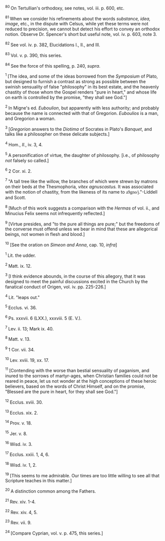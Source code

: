 <body>
 <p><a name="P4800_1451495"></a>
 <sup>80 </sup>On Tertullian's orthodoxy, see notes, vol. iii. p. 600, etc.</p>
 
 <p><a name="P4801_1451677"></a>
 <sup>81 </sup>When we consider his refinements about the words <i>substance, idea, image</i>, etc., in the dispute with Celsus, while yet these terms were not reduced to precision, we cannot but detect his effort to convey an orthodox notion. Observe Dr. Spencer's short but useful note, vol. iv. p. 603, note 3.</p>
 
 <p><a name="P4802_1452292"></a>
 <sup>82 </sup>See vol. iv. p. 382, Elucidations I., II., and III. </p>
 
 <p><a name="P4807_1452741"></a>
 <sup>83 </sup>Vol. v. p. 390, this series.</p>
 
 <p><a name="P4809_1453319"></a>
 <sup>84 </sup>See the force of this spelling, p. 240, <i>supra</i>. </p>
 
 <p><a name="P4823_1453846"></a>
 <sup>1 </sup>[The idea, and some of the ideas borrowed from the <i>Symposium</i> of Plato, but designed to furnish a contrast as strong as possible between the swinish sensuality of false "philosophy" in its best estate, and the heavenly chastity of those whom the Gospel renders "pure in heart," and whose life on earth is controlled by the promise, "they shall see God."]</p>
 
 <p><a name="P4827_1454365"></a>
 <sup>2 </sup>In Migne's ed. <i>Euboulion</i>, but apparently with less authority; and probably because the name is connected with that of Gregorion. <i>Euboulios</i> is a man, and Gregorion a woman.</p>
 
 <p><a name="P4832_1455334"></a>
 <sup>3 </sup>[<i>Gregorion</i> answers to the <i>Diotima</i> of Socrates in Plato's <i>Banquet</i>, and talks like a philosopher on these delicate subjects.]</p>
 
 <p><a name="P4836_1456696"></a>
 <sup>4 </sup>Hom., <i>Il.</i>, iv. 3, 4.</p>
 
 <p><a name="P4840_1457090"></a>
 <sup>5 </sup>A personification of virtue, the daughter of philosophy. [i.e., of philosophy <i>not</i> falsely so called.] </p>
 
 <p><a name="P4843_1458557"></a>
 <sup>6 </sup>2 Cor. xi. 2.</p>
 
 <p><a name="P4844_1459807"></a>
 <sup>7 </sup>"A tall tree like the willow, the branches of which were strewn by matrons on their beds at the Thesmophoria, <i>vitex agnuscastus.</i> It was associated with the notion of chastity, from the likeness of its name to <font face="SPIonic">a9gno/j</font>."-Liddell and Scott.</p>
 
 <p><a name="P4846_1460241"></a>
 <sup>8 </sup>[Much of this work suggests a comparison with the <i>Hermas</i> of vol. ii., and Minucius Felix seems not infrequently reflected.]</p>
 
 <p><a name="P4848_1460537"></a>
 <sup>9 </sup>[Virtue presides, and "to the pure all things are pure;" but the freedoms of the converse must offend unless we bear in mind that these are allegorical beings, not women in flesh and blood.]</p>
 
 <p><a name="P4850_1460994"></a>
 <sup>10 </sup>[See the oration on <i>Simeon and Anna</i>, cap. 10, <i>infra</i>]</p>
 
 <p><a name="P4859_1461797"></a>
 <sup>1 </sup>Lit. the udder.</p>
 
 <p><a name="P4860_1462008"></a>
 <sup>2 </sup>Matt. ix. 12.</p>
 
 <p><a name="P4861_1462289"></a>
 <sup>3 </sup>[I think evidence abounds, in the course of this allegory, that it was designed to meet the painful discussions excited in the Church by the fanatical conduct of Origen, vol. iv. pp. 225-226.]</p>
 
 <p><a name="P4863_1462868"></a>
 <sup>4 </sup>Lit. "leaps out." </p>
 
 <p><a name="P4865_1463804"></a>
 <sup>5 </sup>Ecclus. vi. 36.</p>
 
 <p><a name="P4867_1464318"></a>
 <sup>6 </sup>Ps. xxxvii. 6 (LXX.), xxxviii. 5 (E. V.).</p>
 
 <p><a name="P4868_1464571"></a>
 <sup>7 </sup>Lev. ii. 13; Mark ix. 40.</p>
 
 <p><a name="P4869_1464966"></a>
 <sup>8 </sup>Matt. v. 13.</p>
 
 <p><a name="P4870_1465559"></a>
 <sup>9 </sup>1 Cor. vii. 34.</p>
 
 <p><a name="P4874_1467049"></a>
 <sup>10 </sup>Lev. xviii. 19, xx. 17. </p>
 
 <p><a name="P4875_1468622"></a>
 <sup>11 </sup>[Contending with the worse than bestial sensuality of paganism, and inured to the sorrows of martyr-ages, when Christian families could not be reared in peace, let us not wonder at the high conceptions of these heroic believers, based on the words of Christ Himself, and on the promise, "Blessed are the pure in heart, for they shall see God."]</p>
 
 <p><a name="P4879_1469974"></a>
 <sup>12 </sup>Ecclus. xviii. 30.</p>
 
 <p><a name="P4880_1470065"></a>
 <sup>13 </sup>Ecclus. xix. 2.</p>
 
 <p><a name="P4881_1470179"></a>
 <sup>14 </sup>Prov. v. 18.</p>
 
 <p><a name="P4882_1470293"></a>
 <sup>15 </sup>Jer. v. 8.</p>
 
 <p><a name="P4883_1470487"></a>
 <sup>16 </sup>Wisd. iv. 3.</p>
 
 <p><a name="P4885_1471069"></a>
 <sup>17 </sup>Ecclus. xxiii. 1, 4, 6.</p>
 
 <p><a name="P4886_1471567"></a>
 <sup>18 </sup>Wisd. iv. 1, 2.</p>
 
 <p><a name="P4890_1472499"></a>
 <sup>19 </sup>[This seems to me admirable. Our times are too little willing to see all that Scripture teaches in this matter.]</p>
 
 <p><a name="P4891_1472833"></a>
 <sup>20 </sup>A distinction common among the Fathers. </p>
 
 <p><a name="P4895_1475104"></a>
 <sup>21 </sup>Rev. xiv. 1-4.</p>
 
 <p><a name="P4896_1475432"></a>
 <sup>22 </sup>Rev. xiv. 4, 5.</p>
 
 <p><a name="P4897_1475910"></a>
 <sup>23 </sup>Rev. vii. 9.</p>
 
 <p><a name="P4898_1476216"></a>
 <sup>24 </sup>[Compare Cyprian, vol. v. p. 475, this series.]</p>
 
 </body>